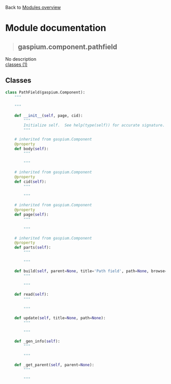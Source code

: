 Back to [Modules overview](https://github.com/pyrustic/gaspium/blob/master/docs/modules/README.md)
  
# Module documentation
>## gaspium.component.pathfield
No description
<br>
[classes (1)](https://github.com/pyrustic/gaspium/blob/master/docs/modules/content/gaspium.component.pathfield/classes.md)


## Classes
```python
class PathField(gaspium.Component):
    """
    
    """

    def __init__(self, page, cid):
        """
        Initialize self.  See help(type(self)) for accurate signature.
        """

    # inherited from gaspium.Component
    @property
    def body(self):
        """
        
        """

    # inherited from gaspium.Component
    @property
    def cid(self):
        """
        
        """

    # inherited from gaspium.Component
    @property
    def page(self):
        """
        
        """

    # inherited from gaspium.Component
    @property
    def parts(self):
        """
        
        """

    def build(self, parent=None, title='Path field', path=None, browse='file', initialdir=None, initialfile=None, mustexist=None, defaultextension=None, filetypes=None, width=20, side='left', anchor='nw', padx=5, pady=5, expand=False, fill=None):
        """
        
        """

    def read(self):
        """
        
        """

    def update(self, title=None, path=None):
        """
        
        """

    def _gen_info(self):
        """
        
        """

    def _get_parent(self, parent=None):
        """
        
        """

```

